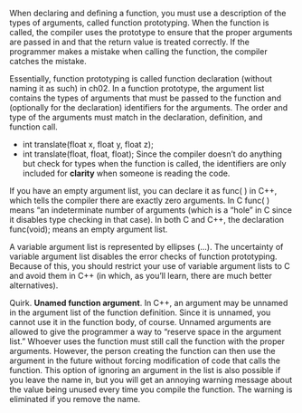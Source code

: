 When declaring and defining a function, you must use a description of the types of arguments, called function prototyping. When the function is called, the compiler uses the prototype to ensure that the proper arguments are passed in and that the return value is treated correctly. If the programmer makes a mistake when calling the function, the compiler catches the mistake.

Essentially, function prototyping is called function declaration (without naming it as such) in ch02. In a function prototype, the argument list contains the types of arguments that must be passed to the function and (optionally for the declaration) identifiers for the arguments. The order and type of the arguments must match in the declaration, definition, and function call.
  * int translate(float x, float y, float z);
  * int translate(float, float, float);
Since the compiler doesn’t do anything but check for types when the function is called, the identifiers are only included for **clarity** when someone is reading the code.

If you have an empty argument list, you can declare it as func( ) in C++, which tells the compiler there are exactly zero arguments.
In C func( ) means “an indeterminate number of arguments (which is a “hole” in C since it disables type checking in that case).
In both C and C++, the declaration func(void); means an empty argument list.

A variable argument list is represented by ellipses (...). The uncertainty of variable argument list disables the error checks of function prototyping. Because of this, you should restrict your use of variable argument lists to C and avoid them in C++ (in which, as you’ll learn, there are much better alternatives).

Quirk. **Unamed function argument**.  In C++, an argument may be unnamed in the argument list of the function definition. Since it is unnamed, you cannot use it in the function body, of course. Unnamed arguments are allowed to give the programmer a way to “reserve space in the argument list.” Whoever uses the function must still call the function with the proper arguments. However, the person creating the function can then use the argument in the future without forcing modification of code that calls the function. This option of ignoring an argument in the list is also possible if you leave the name in, but you will get an annoying warning message about the value being unused every time you compile the function. The warning is eliminated if you remove the name.



